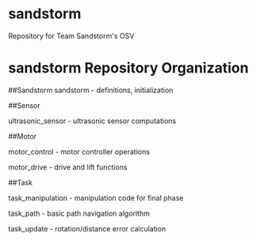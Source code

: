 # sandstorm
Repository for Team Sandstorm's OSV

# sandstorm Repository Organization

##Sandstorm
sandstorm 			- definitions, initialization

##Sensor

ultrasonic_sensor 	- ultrasonic sensor computations

##Motor

motor_control		- motor controller operations

motor_drive		  - drive and lift functions

##Task

task_manipulation	- manipulation code for final phase

task_path			- basic path navigation algorithm

task_update		- rotation/distance error calculation
